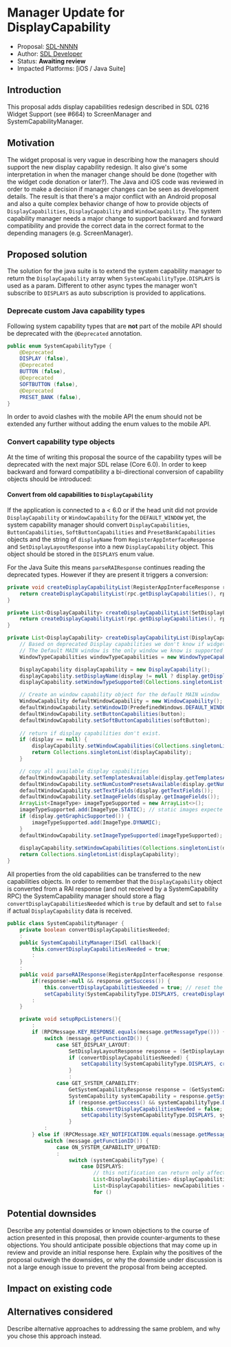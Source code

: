 # Manager Update for DisplayCapability

* Proposal: [SDL-NNNN](NNNN-manager-update-display-capability.md)
* Author: [SDL Developer](https://github.com/kshala-ford)
* Status: **Awaiting review**
* Impacted Platforms: [iOS / Java Suite]

## Introduction

This proposal adds display capabilities redesign described in SDL 0216 Widget Support (see #664) to ScreenManager and SystemCapabilityManager.

## Motivation

The widget proposal is very vague in describing how the managers should support the new display capability redesign. It also give's some interpretation in when the manager change should be done (together with the widget code donation or later?). The Java and iOS code was reviewed in order to make a decision if manager changes can be seen as development details. The result is that there's a major conflict with an Android proposal and also a quite complex behavior change of how to provide objects of `DisplayCapabilities`, `DisplayCapability` and `WindowCapability`. The system capability manager needs a major change to support backward and forward compatibility and provide the correct data in the correct format to the depending managers (e.g. ScreenManager).

## Proposed solution

The solution for the java suite is to extend the system capability manager to return the `DisplayCapability` array when `SystemCapabilityType.DISPLAYS` is used as a param. Different to other async types the manager won't subscribe to `DISPLAYS` as auto subscription is provided to applications.

### Deprecate custom Java capability types

Following system capability types that are **not** part of the mobile API should be deprecated with the `@Deprecated` annotation.

```java
public enum SystemCapabilityType {
    @Deprecated
    DISPLAY (false),
    @Deprecated
    BUTTON (false),
    @Deprecated
    SOFTBUTTON (false),
    @Deprecated
    PRESET_BANK (false),
}
```

In order to avoid clashes with the mobile API the enum should not be extended any further without adding the enum values to the mobile API. 

### Convert capability type objects

At the time of writing this proposal the source of the capability types will be deprecated with the next major SDL relase (Core 6.0). In order to keep backward and forward compatibility a bi-directional conversion of capability objects should be introduced:

#### Convert from old capabilities to `DisplayCapability`

If the application is connected to a < 6.0 or if the head unit did not provide `DisplayCapability` or `WindowCapability` for the `DEFAULT_WINDOW` yet, the system capability manager should convert `DisplayCapabilities`, `ButtonCapabilities`, `SoftButtonCapabilities` and `PresetBankCapabilities` objects and the string of `displayName` from `RegisterAppInterfaceResponse` and `SetDisplayLayoutResponse` into a new `DisplayCapability` object. This object should be stored in the `DISPLAYS` enum value.

For the Java Suite this means `parseRAIResponse` continues reading the deprecated types. However if they are present it triggers a conversion:

```java
private void createDisplayCapabilityList(RegisterAppInterfaceResponse rpc) {
    return createDisplayCapabilityList(rpc.getDisplayCapabilities(), rpc.getButtonCapabilities(), rpc.getSoftButtonCapabilities());
}

private List<DisplayCapability> createDisplayCapabilityList(SetDisplayLayoutResponse rpc) {
    return createDisplayCapabilityList(rpc.getDisplayCapabilities(), rpc.getButtonCapabilities(), rpc.getSoftButtonCapabilities());
}

private List<DisplayCapability> createDisplayCapabilityList(DisplayCapabilities display, List<ButtonCapabilities> button, List<SoftButtonCapabilities> softButton) {
    // Based on deprecated Display capabilities we don't know if widgets are supported,
    // The Default MAIN window is the only window we know is supported
    WindowTypeCapabilities windowTypeCapabilities = new WindowTypeCapabilities(WindowType.MAIN, 1);

    DisplayCapability displayCapability = new DisplayCapability();
    displayCapability.setDisplayName(display != null ? display.getDisplayName() : null);
    displayCapability.setWindowTypeSupported(Collections.singletonList(windowTypeCapabilities));

    // Create an window capability object for the default MAIN window
    WindowCapability defaultWindowCapability = new WindowCapability();
    defaultWindowCapability.setWindowID(PredefinedWindows.DEFAULT_WINDOW);
    defaultWindowCapability.setButtonCapabilities(button);
    defaultWindowCapability.setSoftButtonCapabilities(softButton);
    
    // return if display capabilities don't exist.
    if (display == null) {
        displayCapability.setWindowCapabilities(Collections.singletonList(defaultWindowCapability));
        return Collections.singletonList(displayCapability);
    }

    // copy all available display capabilities 
    defaultWindowCapability.setTemplatesAvailable(display.getTemplatesAvailable());
    defaultWindowCapability.setNumCustomPresetsAvailable(display.getNumCustomPresetsAvailable());
    defaultWindowCapability.setTextFields(display.getTextFields());
    defaultWindowCapability.setImageFields(display.getImageFields());
    ArrayList<ImageType> imageTypeSupported = new ArrayList<>();
    imageTypeSupported.add(ImageType.STATIC); // static images expecte to always work
    if (display.getGraphicSupported()) {
        imageTypeSupported.add(ImageType.DYNAMIC);
    }
    defaultWindowCapability.setImageTypeSupported(imageTypeSupported);
    
    displayCapability.setWindowCapabilities(Collections.singletonList(defaultWindowCapability));
    return Collections.singletonList(displayCapability);
}
```

All properties from the old capabilities can be transferred to the new capabilities objects. In order to remember that the `DisplayCapability` object is converted from a RAI response (and not received by a SystemCapability RPC) the SystemCapability manager should store a flag `convertDisplayCapabilitiesNeeded` which is `true` by default and set to `false` if actual `DisplayCapability` data is received.

```java
public class SystemCapabilityManager {
    private boolean convertDisplayCapabilitiesNeeded;
    :
    public SystemCapabilityManager(ISdl callback){
        this.convertDisplayCapabilitiesNeeded = true;
        :
    }
    :
    public void parseRAIResponse(RegisterAppInterfaceResponse response){
		if(response!=null && response.getSuccess()) {
            this.convertDisplayCapabilitiesNeeded = true; // reset the flag
            setCapability(SystemCapabilityType.DISPLAYS, createDisplayCapabilityList(response));
        :
    }

    private void setupRpcListeners(){
        :
        if (RPCMessage.KEY_RESPONSE.equals(message.getMessageType())) {
            switch (message.getFunctionID()) {
                case SET_DISPLAY_LAYOUT:
                    SetDisplayLayoutResponse response = (SetDisplayLayoutResponse) message;
                    if (convertDisplayCapabilitiesNeeded) {
                        setCapability(SystemCapabilityType.DISPLAYS, createDisplayCapabilityList(response));
                    }
                    :
                case GET_SYSTEM_CAPABILITY:
                    GetSystemCapabilityResponse response = (GetSystemCapabilityResponse) message;
                    SystemCapability systemCapability = response.getSystemCapability();
                    if (response.getSuccess() && systemCapabilityType.DISPLAYS.equals(systemCapability.getSystemCapabilityType())) {
                        this.convertDisplayCapabilitiesNeeded = false; // Successfully got DISPLAYS data. No conversion needed anymore
                        setCapability(SystemCapabilityType.DISPLAYS, systemCapability.getDisplayCapabilities());
                    }
            :
        } else if (RPCMessage.KEY_NOTIFICATION.equals(message.getMessageType())){
            switch (message.getFunctionID()) {
                case ON_SYSTEM_CAPABILITY_UPDATED:
                :
                    switch (systemCapabilityType) {
                        case DISPLAYS:
                            // this notification can return only affected windows (hence not all windows)
                            List<DisplayCapabilities> displayCapabilities = (List<DisplayCapabilities>)capability;
                            List<DisplayCapabilities> newCapabilities = cachedSystemCapabilities.get(SystemCapabilityType.DISPLAYS);
                            for ()

```

## Potential downsides

Describe any potential downsides or known objections to the course of action presented in this proposal, then provide counter-arguments to these objections. You should anticipate possible objections that may come up in review and provide an initial response here. Explain why the positives of the proposal outweigh the downsides, or why the downside under discussion is not a large enough issue to prevent the proposal from being accepted.

## Impact on existing code



## Alternatives considered

Describe alternative approaches to addressing the same problem, and why you chose this approach instead.
